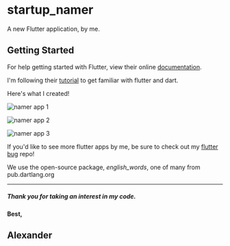 # startup_namer

A new Flutter application, by me.

## Getting Started

For help getting started with Flutter, view their online
[documentation](https://flutter.io/).

I'm following their [tutorial](https://flutter.io/get-started/codelab/) to get familiar with flutter and dart.

Here's what I created!

![namer app 1](https://i.imgur.com/oN0Sc8jm.png)

![namer app 2](https://i.imgur.com/UodszkOm.png)

![namer app 3](https://i.imgur.com/UibmIG9m.png)

If you'd like to see more flutter apps by me, be sure to check out my [flutter bug](https://github.com/Lexscher/flutter_bug) repo!


We use the open-source package, *english_words*, one of many from pub.dartlang.org

----
##### Thank you for taking an interest in my code.

#### Best,
## Alexander
